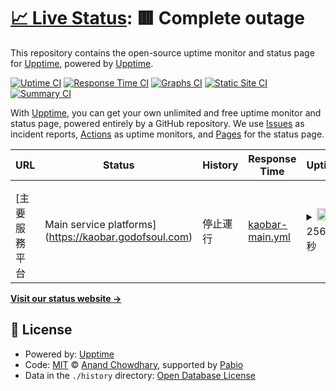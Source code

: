 # [📈 Live Status](https://upptime.github.io/upptime): <!--live status--> **🟥 Complete outage**

This repository contains the open-source uptime monitor and status page for [Upptime](https://upptime.js.org), powered by [Upptime](https://github.com/upptime/upptime).

[![Uptime CI](https://github.com/kaobar00124/StatusPage/workflows/Uptime%20CI/badge.svg)](https://github.com/kaobar00124/StatusPage/actions?query=workflow%3A%22Uptime+CI%22)
[![Response Time CI](https://github.com/kaobar00124/StatusPage/workflows/Response%20Time%20CI/badge.svg)](https://github.com/kaobar00124/StatusPage/actions?query=workflow%3A%22Response+Time+CI%22)
[![Graphs CI](https://github.com/kaobar00124/StatusPage/workflows/Graphs%20CI/badge.svg)](https://github.com/kaobar00124/StatusPage/actions?query=workflow%3A%22Graphs+CI%22)
[![Static Site CI](https://github.com/kaobar00124/StatusPage/workflows/Static%20Site%20CI/badge.svg)](https://github.com/kaobar00124/StatusPage/actions?query=workflow%3A%22Static+Site+CI%22)
[![Summary CI](https://github.com/kaobar00124/StatusPage/workflows/Summary%20CI/badge.svg)](https://github.com/kaobar00124/StatusPage/actions?query=workflow%3A%22Summary+CI%22)

With [Upptime](https://upptime.js.org), you can get your own unlimited and free uptime monitor and status page, powered entirely by a GitHub repository. We use [Issues](https://github.com/upptime/upptime/issues) as incident reports, [Actions](https://github.com/kaobar00124/StatusPage/actions) as uptime monitors, and [Pages](https://upptime.github.io/upptime) for the status page.

<!--start: status pages-->
<!-- This summary is generated by Upptime (https://github.com/upptime/upptime) -->
<!-- Do not edit this manually, your changes will be overwritten -->
<!-- prettier-ignore -->
| URL | Status | History | Response Time | Uptime |
| --- | ------ | ------- | ------------- | ------ |
| <img alt="" src="https://icons.duckduckgo.com/ip3/kaobar.godofsoul.com.ico" height="13"> [主要服務平台 | Main service platforms](https://kaobar.godofsoul.com) | 停止運行 | [kaobar-main.yml](https://github.com/kaobar00124/StatusPage/commits/HEAD/history/kaobar-main.yml) | <details><summary><img alt="Response time graph" src="./graphs/kaobar-main/response-time-week.png" height="20"> 256毫秒</summary><br><a href="https://status.kaobar.godofsoul.com/history/kaobar-main"><img alt="Response time 256" src="https://img.shields.io/endpoint?url=https%3A%2F%2Fraw.githubusercontent.com%2Fkaobar00124%2FStatusPage%2FHEAD%2Fapi%2Fkaobar-main%2Fresponse-time.json"></a><br><a href="https://status.kaobar.godofsoul.com/history/kaobar-main"><img alt="24-hour response time 256" src="https://img.shields.io/endpoint?url=https%3A%2F%2Fraw.githubusercontent.com%2Fkaobar00124%2FStatusPage%2FHEAD%2Fapi%2Fkaobar-main%2Fresponse-time-day.json"></a><br><a href="https://status.kaobar.godofsoul.com/history/kaobar-main"><img alt="7-day response time 256" src="https://img.shields.io/endpoint?url=https%3A%2F%2Fraw.githubusercontent.com%2Fkaobar00124%2FStatusPage%2FHEAD%2Fapi%2Fkaobar-main%2Fresponse-time-week.json"></a><br><a href="https://status.kaobar.godofsoul.com/history/kaobar-main"><img alt="30-day response time 256" src="https://img.shields.io/endpoint?url=https%3A%2F%2Fraw.githubusercontent.com%2Fkaobar00124%2FStatusPage%2FHEAD%2Fapi%2Fkaobar-main%2Fresponse-time-month.json"></a><br><a href="https://status.kaobar.godofsoul.com/history/kaobar-main"><img alt="1-year response time 256" src="https://img.shields.io/endpoint?url=https%3A%2F%2Fraw.githubusercontent.com%2Fkaobar00124%2FStatusPage%2FHEAD%2Fapi%2Fkaobar-main%2Fresponse-time-year.json"></a></details> | <details><summary><a href="https://status.kaobar.godofsoul.com/history/kaobar-main">93.02%</a></summary><a href="https://status.kaobar.godofsoul.com/history/kaobar-main"><img alt="All-time uptime 93.02%" src="https://img.shields.io/endpoint?url=https%3A%2F%2Fraw.githubusercontent.com%2Fkaobar00124%2FStatusPage%2FHEAD%2Fapi%2Fkaobar-main%2Fuptime.json"></a><br><a href="https://status.kaobar.godofsoul.com/history/kaobar-main"><img alt="24-hour uptime 93.02%" src="https://img.shields.io/endpoint?url=https%3A%2F%2Fraw.githubusercontent.com%2Fkaobar00124%2FStatusPage%2FHEAD%2Fapi%2Fkaobar-main%2Fuptime-day.json"></a><br><a href="https://status.kaobar.godofsoul.com/history/kaobar-main"><img alt="7-day uptime 93.02%" src="https://img.shields.io/endpoint?url=https%3A%2F%2Fraw.githubusercontent.com%2Fkaobar00124%2FStatusPage%2FHEAD%2Fapi%2Fkaobar-main%2Fuptime-week.json"></a><br><a href="https://status.kaobar.godofsoul.com/history/kaobar-main"><img alt="30-day uptime 93.02%" src="https://img.shields.io/endpoint?url=https%3A%2F%2Fraw.githubusercontent.com%2Fkaobar00124%2FStatusPage%2FHEAD%2Fapi%2Fkaobar-main%2Fuptime-month.json"></a><br><a href="https://status.kaobar.godofsoul.com/history/kaobar-main"><img alt="1-year uptime 93.02%" src="https://img.shields.io/endpoint?url=https%3A%2F%2Fraw.githubusercontent.com%2Fkaobar00124%2FStatusPage%2FHEAD%2Fapi%2Fkaobar-main%2Fuptime-year.json"></a></details>

<!--end: status pages-->

[**Visit our status website →**](https://upptime.github.io/upptime)

## 📄 License

- Powered by: [Upptime](https://github.com/upptime/upptime)
- Code: [MIT](./LICENSE) © [Anand Chowdhary](https://anandchowdhary.com), supported by [Pabio](https://pabio.com)
- Data in the `./history` directory: [Open Database License](https://opendatacommons.org/licenses/odbl/1-0/)
